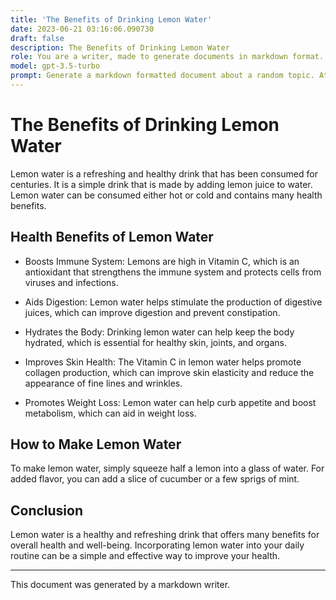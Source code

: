 ```yaml
---
title: 'The Benefits of Drinking Lemon Water'
date: 2023-06-21 03:16:06.090730
draft: false
description: The Benefits of Drinking Lemon Water
role: You are a writer, made to generate documents in markdown format. It is very important that all of the documents you generate are in valid markdown format.
model: gpt-3.5-turbo
prompt: Generate a markdown formatted document about a random topic. At the bottom, include a disclaimer explaining that the document was generated by you. The first line of the document should be the title. Make sure that the entire document is in proper markdown format, using a mix of various tags to make the document visually appealing.
---
```


# The Benefits of Drinking Lemon Water

Lemon water is a refreshing and healthy drink that has been consumed for centuries. It is a simple drink that is made by adding lemon juice to water. Lemon water can be consumed either hot or cold and contains many health benefits. 

## Health Benefits of Lemon Water

- Boosts Immune System: Lemons are high in Vitamin C, which is an antioxidant that strengthens the immune system and protects cells from viruses and infections.

- Aids Digestion: Lemon water helps stimulate the production of digestive juices, which can improve digestion and prevent constipation.

- Hydrates the Body: Drinking lemon water can help keep the body hydrated, which is essential for healthy skin, joints, and organs.

- Improves Skin Health: The Vitamin C in lemon water helps promote collagen production, which can improve skin elasticity and reduce the appearance of fine lines and wrinkles.

- Promotes Weight Loss: Lemon water can help curb appetite and boost metabolism, which can aid in weight loss.

## How to Make Lemon Water 

To make lemon water, simply squeeze half a lemon into a glass of water. For added flavor, you can add a slice of cucumber or a few sprigs of mint. 

## Conclusion

Lemon water is a healthy and refreshing drink that offers many benefits for overall health and well-being. Incorporating lemon water into your daily routine can be a simple and effective way to improve your health. 

---

This document was generated by a markdown writer.